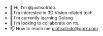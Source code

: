 - 👋 Hi, I’m @piotisotrido.
- 👀 I’m interested in 3D Vision related tech.
- 🌱 I’m currently learning Golang
- 💞️ I’m looking to collaborate on rtx.
- 📫 How to reach me piotisotrido@gmx.com

<!---
piotisotrido/piotisotrido is a ✨ special ✨ repository because its `README.md` (this file) appears on your GitHub profile.
You can click the Preview link to take a look at your changes.
--->
